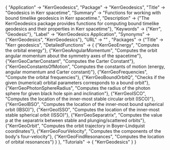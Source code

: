 {
 "Application" -> "KerrGeodesics",
 "Package" -> "KerrGeodesics",
 "Title" -> "Geodesics in Kerr spacetime",
 "Summary" -> 
   "Functions for working with bound timelike geodesics in Kerr spacetime.",
 "Description" -> 
   {"The KerrGeodesics package provides functions for computing bound timelike geodesics and their properties in Kerr spacetime"},
 "Keywords" -> {"Kerr", "Geodesic"},
 "Label" -> "KerrGeodesics Application",
 "Synonyms" -> {"KerrGeodesics", "KerrGeodesics"},
 "URL" -> "" ,
 "Packages" -> 
   {"Title" -> "Kerr geodesics",
    "DetailedFunctions" -> {
	  {"KerrGeoEnergy", "Computes the orbital energy"},
	  {"KerrGeoAngularMomentum", "Computes the orbit angular momentum about the symmetry axes of the spacetime"},
      {"KerrGeoCarterConstant", "Computes the Carter Constant"},
      {"KerrGeoConstantsOfMotion", "Computes the constants of motion (energy, angular momentum and Carter constant)"},
      {"KerrGeoFrequencies", "Compute the orbital frequencies"},
	  {"KerrGeoBoundOrbitQ", "Checks if the given (numerical) orbital parameters corresponds to a bound orbit"},
	  {"KerrGeoPhotonSphereRadius", "Computes the radius of the photon sphere for given black hole spin and inclination"},
	  {"KerrGeoISCO", "Computes the location of the inner-most stable circular orbit (ISCO)"},
	  {"KerrGeoIBSO", "Computes the location of the inner-most bound spherical orbit (IBSO)"},
	  {"KerrGeoISSO", "Computes the location of the inner-most stable spherical orbit (ISSO)"},
	  {"KerrGeoSeparatrix", "Computes the value p at the separatrix between stable and plunging/scattered orbits"},
	  {"KerrGeoOrbit", "Computes the orbit trajectory in Boyer-Lindquist coordinates"},
	  {"KerrGeoFourVelocity", "Computes the components of the body's four-velocity"},
	  {"KerrGeoFindResonances", "Computes the location of orbital resonances"}
   }
 },
 "Tutorials" -> {
   "KerrGeodesics"
 } 
}

